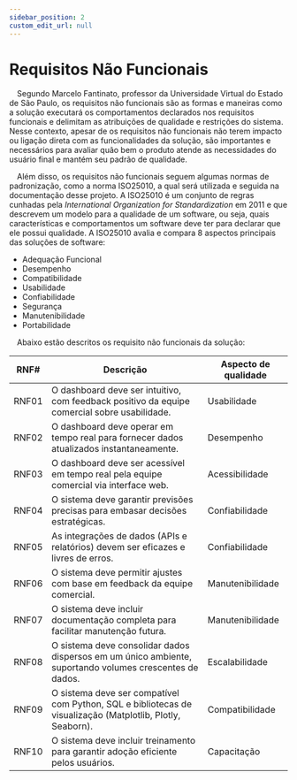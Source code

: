 ```yaml
---
sidebar_position: 2
custom_edit_url: null
---
```


# Requisitos Não Funcionais

&emsp;Segundo Marcelo Fantinato, professor da Universidade Virtual do Estado de São Paulo, os requisitos não funcionais são as formas e maneiras como a solução executará os comportamentos declarados nos requisitos funcionais e delimitam as atribuições de qualidade e restrições do sistema. Nesse contexto, apesar de os requisitos não funcionais não terem impacto ou ligação direta com as funcionalidades da solução, são importantes e necessários para avaliar quão bem o produto atende as necessidades do usuário final e mantém seu padrão de qualidade.

&emsp;Além disso, os requisitos não funcionais seguem algumas normas de padronização, como a norma ISO25010, a qual será utilizada e seguida na documentação desse projeto. A ISO25010 é um conjunto de regras cunhadas pela _International Organization for Standardization_ em 2011 e que descrevem um modelo para a qualidade de um software, ou seja, quais características e comportamentos um software deve ter para declarar que ele possui qualidade. A ISO25010 avalia e compara 8 aspectos principais das soluções de software:

- Adequação Funcional
- Desempenho
- Compatibilidade
- Usabilidade
- Confiabilidade 
- Segurança
- Manutenibilidade
- Portabilidade


&emsp;Abaixo estão descritos os requisito não funcionais da solução:

| **RNF#** | **Descrição** | **Aspecto de qualidade** | 
|----------|----------|----------|
|RNF01|O dashboard deve ser intuitivo, com feedback positivo da equipe comercial sobre usabilidade.|Usabilidade|
|RNF02|O dashboard deve operar em tempo real para fornecer dados atualizados instantaneamente.|Desempenho|
|RNF03|O dashboard deve ser acessível em tempo real pela equipe comercial via interface web. |Acessibilidade|
|RNF04| O sistema deve garantir previsões precisas para embasar decisões estratégicas. |Confiabilidade|
|RNF05| As integrações de dados (APIs e relatórios) devem ser eficazes e livres de erros. | Confiabilidade |
|RNF06| O sistema deve permitir ajustes com base em feedback da equipe comercial. |Manutenibilidade|
|RNF07| O sistema deve incluir documentação completa para facilitar manutenção futura. | Manutenibilidade |
|RNF08| O sistema deve consolidar dados dispersos em um único ambiente, suportando volumes crescentes de dados. | Escalabilidade |
|RNF09| O sistema deve ser compatível com Python, SQL e bibliotecas de visualização (Matplotlib, Plotly, Seaborn).| Compatibilidade |
|RNF10| O sistema deve incluir treinamento para garantir adoção eficiente pelos usuários. | Capacitação
